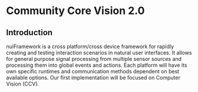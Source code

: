 Community Core Vision 2.0
=====================

Introduction
------------
nuiFramework is a cross platform/cross device framework for rapidly creating and testing interaction scenarios in natural user interfaces. 
It allows for general purpose signal processing from multiple sensor sources and processing them into global events and actions. 
Each platform will have its own specific runtimes and communication methods dependent on best available options. 
Our first implementation will be focused on Computer Vision (CCV).
